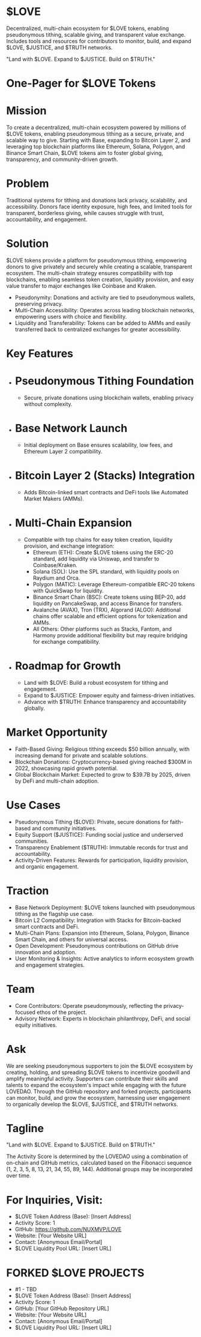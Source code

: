 # $LOVE
Decentralized, multi-chain ecosystem for $LOVE tokens, enabling pseudonymous tithing, scalable giving, and transparent value exchange. Includes tools and resources for contributors to monitor, build, and expand $LOVE, $JUSTICE, and $TRUTH networks.

"Land with $LOVE. Expand to $JUSTICE. Build on $TRUTH."

# One-Pager for $LOVE Tokens

# Mission
To create a decentralized, multi-chain ecosystem powered by millions of $LOVE tokens, enabling pseudonymous tithing as a secure, private, and scalable way to give. Starting with Base, expanding to Bitcoin Layer 2, and leveraging top blockchain platforms like Ethereum, Solana, Polygon, and Binance Smart Chain, $LOVE tokens aim to foster global giving, transparency, and community-driven growth.

# Problem
Traditional systems for tithing and donations lack privacy, scalability, and accessibility. Donors face identity exposure, high fees, and limited tools for transparent, borderless giving, while causes struggle with trust, accountability, and engagement.

# Solution
$LOVE tokens provide a platform for pseudonymous tithing, empowering donors to give privately and securely while creating a scalable, transparent ecosystem. The multi-chain strategy ensures compatibility with top blockchains, enabling seamless token creation, liquidity provision, and easy value transfer to major exchanges like Coinbase and Kraken.

  - Pseudonymity: Donations and activity are tied to pseudonymous wallets, preserving privacy.
  - Multi-Chain Accessibility: Operates across leading blockchain networks, empowering users with choice and flexibility.
  - Liquidity and Transferability: Tokens can be added to AMMs and easily transferred back to centralized exchanges for greater accessibility.

# Key Features
 - # Pseudonymous Tithing Foundation
   - Secure, private donations using blockchain wallets, enabling privacy without complexity.
 - # Base Network Launch
   - Initial deployment on Base ensures scalability, low fees, and Ethereum Layer 2 compatibility.
  - # Bitcoin Layer 2 (Stacks) Integration
    - Adds Bitcoin-linked smart contracts and DeFi tools like Automated Market Makers (AMMs).
  - # Multi-Chain Expansion
      - Compatible with top chains for easy token creation, liquidity provision, and exchange integration:
        - Ethereum (ETH): Create $LOVE tokens using the ERC-20 standard, add liquidity via Uniswap, and transfer to Coinbase/Kraken.
        - Solana (SOL): Use the SPL standard, with liquidity pools on Raydium and Orca.
        - Polygon (MATIC): Leverage Ethereum-compatible ERC-20 tokens with QuickSwap for liquidity.
        - Binance Smart Chain (BSC): Create tokens using BEP-20, add liquidity on PancakeSwap, and access Binance for transfers.
        - Avalanche (AVAX), Tron (TRX), Algorand (ALGO): Additional chains offer scalable and efficient options for tokenization and AMMs.
        - All Others: Other platforms such as Stacks, Fantom, and Harmony provide additional flexibility but may require bridging for exchange compatibility.
  - # Roadmap for Growth
    - Land with $LOVE: Build a robust ecosystem for tithing and engagement.
    - Expand to $JUSTICE: Empower equity and fairness-driven initiatives.
    - Advance with $TRUTH: Enhance transparency and accountability globally.

# Market Opportunity
- Faith-Based Giving: Religious tithing exceeds $50 billion annually, with increasing demand for private and scalable solutions.
- Blockchain Donations: Cryptocurrency-based giving reached $300M in 2022, showcasing rapid growth potential.
- Global Blockchain Market: Expected to grow to $39.7B by 2025, driven by DeFi and multi-chain adoption.

# Use Cases
- Pseudonymous Tithing ($LOVE): Private, secure donations for faith-based and community initiatives.
- Equity Support ($JUSTICE): Funding social justice and underserved communities.
- Transparency Enablement ($TRUTH): Immutable records for trust and accountability.
- Activity-Driven Features: Rewards for participation, liquidity provision, and organic engagement.

# Traction
- Base Network Deployment: $LOVE tokens launched with pseudonymous tithing as the flagship use case.
- Bitcoin L2 Compatibility: Integration with Stacks for Bitcoin-backed smart contracts and DeFi.
- Multi-Chain Plans: Expansion into Ethereum, Solana, Polygon, Binance Smart Chain, and others for universal access.
- Open Development: Pseudonymous contributions on GitHub drive innovation and adoption.
- User Monitoring & Insights: Active analytics to inform ecosystem growth and engagement strategies.

# Team
- Core Contributors: Operate pseudonymously, reflecting the privacy-focused ethos of the project.
- Advisory Network: Experts in blockchain philanthropy, DeFi, and social equity initiatives.

# Ask
We are seeking pseudonymous supporters to join the $LOVE ecosystem by creating, holding, and spreading $LOVE tokens to incentivize goodwill and amplify meaningful activity. Supporters can contribute their skills and talents to expand the ecosystem's impact while engaging with the future LOVEDAO. Through the GitHub repository and forked projects, participants can monitor, build, and grow the ecosystem, harnessing user engagement to organically develop the $LOVE, $JUSTICE, and $TRUTH networks.

# Tagline
"Land with $LOVE. Expand to $JUSTICE. Build on $TRUTH."

The Activity Score is determined by the LOVEDAO using a combination of on-chain and GitHub metrics, calculated based on the Fibonacci sequence (1, 2, 3, 5, 8, 13, 21, 34, 55, 89, 144). Additional groups may be incorporated over time.


# For Inquiries, Visit:
- $LOVE Token Address (Base): [Insert Address]
- Activity Score: 1
- GitHub: https://github.com/NUXMVP/LOVE
- Website: [Your Website URL]
- Contact: [Anonymous Email/Portal]
- $LOVE Liquidity Pool URL: [Insert URL]

# FORKED $LOVE PROJECTS
- #1 - TBD
- $LOVE Token Address (Base): [Insert Address]
- Activity Score: 1
- GitHub: [Your GitHub Repository URL]
- Website: [Your Website URL]
- Contact: [Anonymous Email/Portal]
- $LOVE Liquidity Pool URL: [Insert URL]


